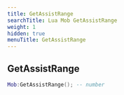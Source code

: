 ```yaml
---
title: GetAssistRange
searchTitle: Lua Mob GetAssistRange
weight: 1
hidden: true
menuTitle: GetAssistRange
---
```

## GetAssistRange
```lua
Mob:GetAssistRange(); -- number
```